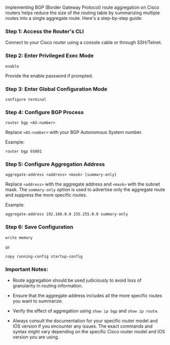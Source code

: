 Implementing BGP (Border Gateway Protocol) route aggregation on Cisco routers helps reduce the size of the routing table by summarizing multiple routes into a single aggregate route. Here's a step-by-step guide:

### Step 1: Access the Router's CLI

Connect to your Cisco router using a console cable or through SSH/Telnet.

### Step 2: Enter Privileged Exec Mode

```shell
enable
```

Provide the enable password if prompted.

### Step 3: Enter Global Configuration Mode

```shell
configure terminal
```

### Step 4: Configure BGP Process

```shell
router bgp <AS-number>
```

Replace `<AS-number>` with your BGP Autonomous System number.

Example:

```shell
router bgp 65001
```

### Step 5: Configure Aggregation Address

```shell
aggregate-address <address> <mask> [summary-only]
```

Replace `<address>` with the aggregate address and `<mask>` with the subnet mask. The `summary-only` option is used to advertise only the aggregate route and suppress the more specific routes.

Example:

```shell
aggregate-address 192.168.0.0 255.255.0.0 summary-only
```

### Step 6: Save Configuration

```shell
write memory
```

or

```shell
copy running-config startup-config
```

### Important Notes:

- Route aggregation should be used judiciously to avoid loss of granularity in routing information.

- Ensure that the aggregate address includes all the more specific routes you want to summarize.

- Verify the effect of aggregation using `show ip bgp` and `show ip route`.

- Always consult the documentation for your specific router model and IOS version if you encounter any issues. The exact commands and syntax might vary depending on the specific Cisco router model and IOS version you are using.
